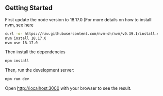## Getting Started

First update the node version to 18.17.0 (For more details on how to install nvm, see [here](https://www.freecodecamp.org/news/node-version-manager-nvm-install-guide/)

```bash
curl -o- https://raw.githubusercontent.com/nvm-sh/nvm/v0.39.1/install.sh | bash
nvm install 18.17.0
nvm use 18.17.0
```

Then install the dependencies

```bash
npm install
```

Then, run the development server:

```bash
npm run dev
```

Open [http://localhost:3000](http://localhost:3000) with your browser to see the result.
